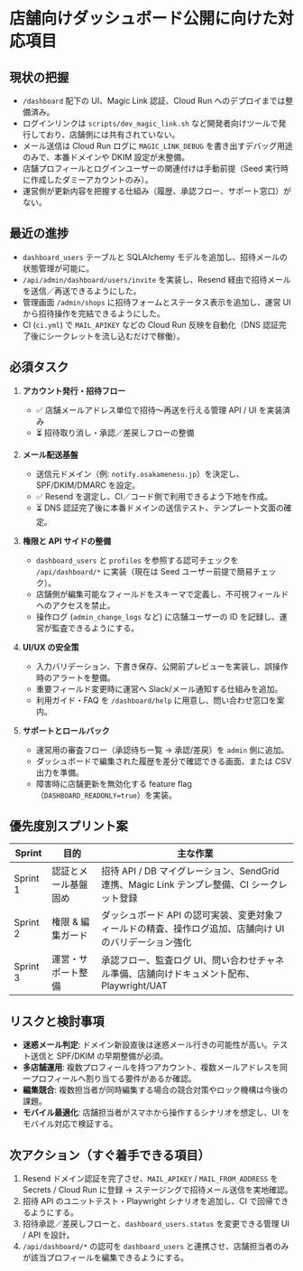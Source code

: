 # 店舗向けダッシュボード公開に向けた対応項目

## 現状の把握
- `/dashboard` 配下の UI、Magic Link 認証、Cloud Run へのデプロイまでは整備済み。
- ログインリンクは `scripts/dev_magic_link.sh` など開発者向けツールで発行しており、店舗側には共有されていない。
- メール送信は Cloud Run ログに `MAGIC_LINK_DEBUG` を書き出すデバッグ用途のみで、本番ドメインや DKIM 設定が未整備。
- 店舗プロフィールとログインユーザーの関連付けは手動前提（Seed 実行時に作成したダミーアカウントのみ）。
- 運営側が更新内容を把握する仕組み（履歴、承認フロー、サポート窓口）がない。

## 最近の進捗
- `dashboard_users` テーブルと SQLAlchemy モデルを追加し、招待メールの状態管理が可能に。
- `/api/admin/dashboard/users/invite` を実装し、Resend 経由で招待メールを送信／再送できるようにした。
- 管理画面 `/admin/shops` に招待フォームとステータス表示を追加し、運営 UI から招待操作を完結できるようにした。
- CI (`ci.yml`) で `MAIL_APIKEY` などの Cloud Run 反映を自動化（DNS 認証完了後にシークレットを流し込むだけで稼働）。

## 必須タスク
1. **アカウント発行・招待フロー**
   - ✅ 店舗メールアドレス単位で招待〜再送を行える管理 API / UI を実装済み
   - ⏳ 招待取り消し・承認／差戻しフローの整備

2. **メール配送基盤**
   - 送信元ドメイン（例: `notify.osakamenesu.jp`）を決定し、SPF/DKIM/DMARC を設定。
   - ✅ Resend を選定し、CI／コード側で利用できるよう下地を作成。
   - ⏳ DNS 認証完了後に本番ドメインの送信テスト、テンプレート文面の確定。

3. **権限と API サイドの整備**
   - `dashboard_users` と `profiles` を参照する認可チェックを `/api/dashboard/*` に実装（現在は Seed ユーザー前提で簡易チェック）。
   - 店舗側が編集可能なフィールドをスキーマで定義し、不可視フィールドへのアクセスを禁止。
   - 操作ログ (`admin_change_logs` など) に店舗ユーザーの ID を記録し、運営が監査できるようにする。

4. **UI/UX の安全策**
   - 入力バリデーション、下書き保存、公開前プレビューを実装し、誤操作時のアラートを整備。
   - 重要フィールド変更時に運営へ Slack/メール通知する仕組みを追加。
   - 利用ガイド・FAQ を `/dashboard/help` に用意し、問い合わせ窓口を案内。

5. **サポートとロールバック**
   - 運営用の審査フロー（承認待ち一覧 → 承認/差戻）を `admin` 側に追加。
   - ダッシュボードで編集された履歴を差分で確認できる画面、または CSV 出力を準備。
   - 障害時に店舗更新を無効化する feature flag（`DASHBOARD_READONLY=true`）を実装。

## 優先度別スプリント案
| Sprint | 目的 | 主な作業 |
| --- | --- | --- |
| Sprint 1 | 認証とメール基盤固め | 招待 API / DB マイグレーション、SendGrid 連携、Magic Link テンプレ整備、CI シークレット登録 |
| Sprint 2 | 権限 & 編集ガード | ダッシュボード API の認可実装、変更対象フィールドの精査、操作ログ追加、店舗向け UI のバリデーション強化 |
| Sprint 3 | 運営・サポート整備 | 承認フロー、監査ログ UI、問い合わせチャネル準備、店舗向けドキュメント配布、Playwright/UAT |

## リスクと検討事項
- **迷惑メール判定**: ドメイン新設直後は迷惑メール行きの可能性が高い。テスト送信と SPF/DKIM の早期整備が必須。
- **多店舗運用**: 複数プロフィールを持つアカウント、複数メールアドレスを同一プロフィールへ割り当てる要件があるか確認。
- **編集競合**: 複数担当者が同時編集する場合の競合対策やロック機構は今後の課題。
- **モバイル最適化**: 店舗担当者がスマホから操作するシナリオを想定し、UI をモバイル対応で検証する。

## 次アクション（すぐ着手できる項目）
1. Resend ドメイン認証を完了させ、`MAIL_APIKEY` / `MAIL_FROM_ADDRESS` を Secrets / Cloud Run に登録 → ステージングで招待メール送信を実地確認。
2. 招待 API のユニットテスト・Playwright シナリオを追加し、CI で回帰できるようにする。
3. 招待承認／差戻しフローと、`dashboard_users.status` を変更できる管理 UI / API を設計。
4. `/api/dashboard/*` の認可を `dashboard_users` と連携させ、店舗担当者のみが該当プロフィールを編集できるようにする。
